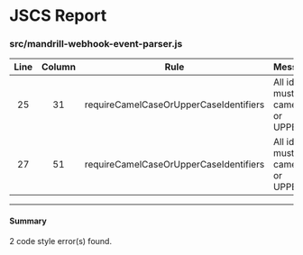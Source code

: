 # JSCS Report

### src/mandrill-webhook-event-parser.js

| Line | Column | Rule | Message | Evidence |
|:----:|:------:|:----:|:--------|:---------|
| 25 | 31 | requireCamelCaseOrUpperCaseIdentifiers | All identifiers must be camelCase or UPPER_CASE | ```       if (req.body && req.body.↓andrill_events) { ``` |
| 27 | 51 | requireCamelCaseOrUpperCaseIdentifiers | All identifiers must be camelCase or UPPER_CASE | ```           req.mandrillEvents = JSON.parse(req.body.↓andrill_events); ``` |

---

#### Summary

2 code style error(s) found.
